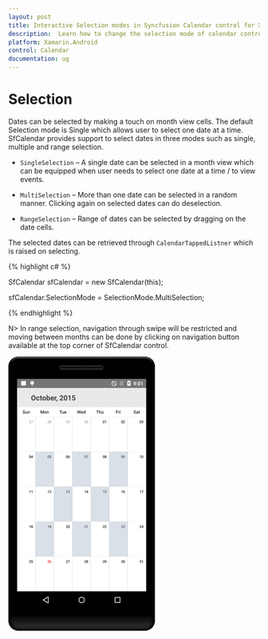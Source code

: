 ```yaml
---
layout: post
title: Interactive Selection modes in Syncfusion Calendar control for Xamarin.Android
description:  Learn how to change the selection mode of calendar control
platform: Xamarin.Android
control: Calendar
documentation: ug
---
```

# Selection

Dates can be selected by making a touch on month view cells. The default Selection mode is Single which allows user to select one date at a time. SfCalendar provides support to select dates in three modes such as single, multiple and range selection.

* `SingleSelection` – A single date can be selected in a month view which can be equipped when user needs to select one date at a time / to view events.

* `MultiSelection` – More than one date can be selected in a random manner. Clicking again on selected dates can do deselection.

* `RangeSelection` – Range of dates can be selected by dragging on the date cells.

The selected dates can be retrieved through `CalendarTappedListner` which is raised on selecting.

{% highlight c# %}
	
SfCalendar sfCalendar = new SfCalendar(this);

sfCalendar.SelectionMode = SelectionMode.MultiSelection;

{% endhighlight %}

N> In range selection, navigation through swipe will be restricted and moving between months can be done by clicking on navigation button available at the top corner of SfCalendar control.

![](images/Selection.png)